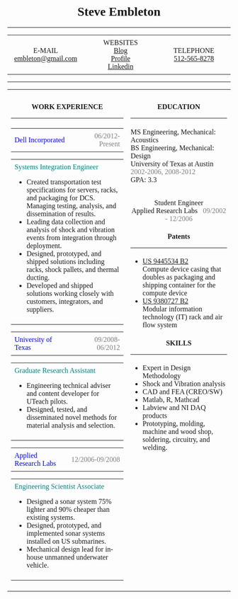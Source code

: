 <style>
table {
 font-family: Georgia;
 border-collapse: collapse;
 text-align: center;
 width: 100%;
}

td, th{
 text-align: center;
 padding: 8px;
 width: 30%;
}

</style>
<h1 style="text-align: center; font-family: Georgia;">Steve Embleton</h1>
<hr>
<table>
  <tr>
    <td>E-MAIL<br>
		<a href="mailto:embleton@gmail.com">embleton@gmail.com</a></td>
	<td>WEBSITES<br>
		<a href="{{http://stembl.github.io}}">Blog</a><br>
		<a href="{{http://steve.embletonblog.com}}">Profile</a><br>
		<a href="{{http://www.linkedin.com/pub/steve-embleton/1b/287/591/}}">Linkedin</a></td>
	<td>TELEPHONE<br>
		<a href="tel:1-512-525-8278">512-565-8278</a></td>

  </tr>
</table>
<hr>

<table>
<tr padding:8px>
<td width=50%; valign=top>
 
 <h4>WORK EXPERIENCE<hr></h4>
  
  <table>
  <tr>
  <td style=text-align:left><font color=blue>Dell Incorporated</font></td>
  <td style=text-align:right><font color=grey>06/2012-Present</font></td>
  </tr>
  </table>

  <table>
  <tr>
  <td style=text-align:left><font color=teal>Systems Integration Engineer</font><br>
  <ul>
   <li>Created transportation test specifications for servers, racks, and packaging for DCS. Managing testing, analysis, and dissemination of results.</li>
   <li>Leading data collection and analysis of shock and vibration events from integration through deployment.</li>
   <li>Designed, prototyped, and shipped solutions including racks, shock pallets, and thermal ducting.</li>
   <li>Developed and shipped solutions working closely with customers, integrators, and suppliers.</li>
  </ul>
  </td>
  </tr>
  </table>

  <table>
  <tr>
  <td style=text-align:left><font color=blue>University of Texas</font></td>
  <td style=text-align:right><font color=grey>09/2008-06/2012</font></td>
  </tr>
  </table>

  <table>
  <tr>
  <td style=text-align:left><font color=teal>Graduate Research Assistant</font><br>
  <ul>
   <li>Engineering technical adviser and content developer for UTeach pilots.
   <li>Designed, tested, and disseminated novel methods for material analysis and selection.</li>
  </ul>
  </td>
  </tr>
  </table>

  <table>
  <tr>
  <td style=text-align:left><font color=blue>Applied Research Labs</font></td>
  <td style=text-align:right><font color=grey>12/2006-09/2008</font></td>
  </tr>
  </table>

  <table>
  <tr>
  <td style=text-align:left><font color=teal>Engineering Scientist Associate</font><br>
  <ul>
   <li>Designed a sonar system 75% lighter and 90% cheaper than existing systems.</li>
   <li>Designed, prototyped, and implemented sonar systems installed on US submarines.</li>
   <li>Mechanical design lead for in-house unmanned underwater vehicle.</li>
  </ul>
  </td>
  </tr>
  </table>

</td>
<td width=50%; valign=top>
<h4>EDUCATION<hr></h4>
<p style=text-align:left>MS Engineering, Mechanical: Acoustics<br>
BS Engineering, Mechanical: Design<br>
University of Texas at Austin<br>
<font color=grey>2002-2006, 2008-2012</font><br>
GPA: 3.3<br><br>

Student Engineer<br>
Applied Research Labs&nbsp;&nbsp;
<font color=grey>09/2002 - 12/2006</font>
</p>
<h4>Patents<hr></h4>
 <ul style=text-align:left>
 <li><a href="{{https://www.google.com/patents/US9445534}}">US 9445534 B2</a><br>Compute device casing that doubles as packaging and shipping container for the compute device
 </li>
 <li><a href="{{https://www.google.com/patents/US9380727}}">US 9380727 B2</a><br>
 Modular information technology (IT) rack and air flow system
 </li>
 </ul>
<h4>SKILLS<hr></h4>
 <ul  style=text-align:left>
 <li>Expert in Design Methodology</li>
 <li>Shock and Vibration analysis</li>
 <li>CAD and FEA (CREO/SW)</li>
 <li>Matlab, R, Mathcad</li>
 <li>Labview and NI DAQ products</li>
 <li>Prototyping, molding, machine and wood shop, soldering, circuitry, and welding.</li>

</td>
</tr>
</table>

</body>
</html>
